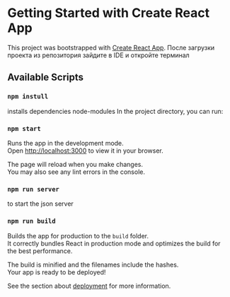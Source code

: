 # Getting Started with Create React App

This project was bootstrapped with [Create React App](https://github.com/facebook/create-react-app).
После загрузки проекта из репозитория зайдите в IDE и откройте терминал
## Available Scripts

### `npm instull`
installs dependencies node-modules
In the project directory, you can run:

### `npm start`

Runs the app in the development mode.\
Open [http://localhost:3000](http://localhost:3000) to view it in your browser.

The page will reload when you make changes.\
You may also see any lint errors in the console.
### `npm run server`
to start the json server 
### `npm run build`

Builds the app for production to the `build` folder.\
It correctly bundles React in production mode and optimizes the build for the best performance.

The build is minified and the filenames include the hashes.\
Your app is ready to be deployed!

See the section about [deployment](https://facebook.github.io/create-react-app/docs/deployment) for more information.


